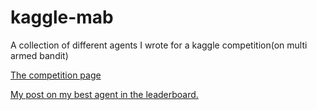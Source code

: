 # kaggle-mab
A collection of different agents I wrote for a kaggle competition(on multi armed bandit)

<a href="https://www.kaggle.com/c/santa-2020"> The competition page </a>

<a href="https://www.kaggle.com/c/santa-2020/discussion/217537"> My post on my best agent in the leaderboard. </a>
